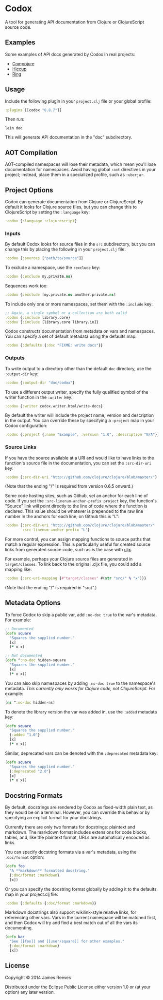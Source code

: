 # Codox

A tool for generating API documentation from Clojure or ClojureScript
source code.

## Examples

Some examples of API docs generated by Codox in real projects:

* [Compojure](http://weavejester.github.com/compojure/)
* [Hiccup](http://weavejester.github.com/hiccup/)
* [Ring](http://ring-clojure.github.com/ring/)

## Usage

Include the following plugin in your `project.clj` file or your global
profile:

```clojure
:plugins [[codox "0.8.7"]]
```

Then run:

```
lein doc
```

This will generate API documentation in the "doc" subdirectory.


## AOT Compilation

AOT-compiled namespaces will lose their metadata, which mean you'll
lose documentation for namespaces. Avoid having global `:aot`
directives in your project; instead, place them in a specialized
profile, such as `:uberjar`.


## Project Options

Codox can generate documentation from Clojure or ClojureScript. By
default it looks for Clojure source files, but you can change this to
ClojureScript by setting the `:language` key:

```clojure
:codox {:language :clojurescript}
```

### Inputs

By default Codox looks for source files in the `src` subdirectory, but
you can change this by placing the following in your `project.clj`
file:

```clojure
:codox {:sources ["path/to/source"]}
```

To exclude a namespace, use the `:exclude` key:

```clojure
:codox {:exclude my.private.ns}
```

Sequences work too:

```clojure
:codox {:exclude [my.private.ns another.private.ns]
```

To include only one or more namespaces, set them with the `:include` key:

```clojure
;; Again, a single symbol or a collection are both valid
:codox {:include library.core}
:codox {:include [library.core library.io]}
```

Codox constructs documentation from metadata on vars and namespaces.
You can specify a set of default metadata using the defaults map:

```clojure
:codox {:defaults {:doc "FIXME: write docs"}}
```

### Outputs

To write output to a directory other than the default `doc` directory, use the
`:output-dir` key:

```clojure
:codox {:output-dir "doc/codox"}
```

To use a different output writer, specify the fully qualified symbol of the
writer function in the `:writer` key:

```clojure
:codox {:writer codox.writer.html/write-docs}
```

By default the writer will include the project name, version and
description in the output. You can override these by specifying a
`:project` map in your Codox configuration:

```clojure
:codoc {:project {:name "Example", :version "1.0", :description "N/A"}}
```

### Source Links

If you have the source available at a URI and would like to have links
to the function's source file in the documentation, you can set the
`:src-dir-uri` key:

```clojure
:codox {:src-dir-uri "http://github.com/clojure/clojure/blob/master/"}
```

(Note that the ending "/" is required from version 0.6.5 onward.)

Some code hosting sites, such as Github, set an anchor for each line
of code. If you set the `:src-linenum-anchor-prefix project` key, the
function's "Source" link will point directly to the line of code where
the function is declared. This value should be whatever is prepended
to the raw line number in the anchors for each line; on Github this is
"L":

```clojure
:codox {:src-dir-uri "http://github.com/clojure/clojure/blob/master/"
        :src-linenum-anchor-prefix "L"}
```

For more control, you can assign mapping functions to source paths
that match a regular expression. This is particularly useful for
created source links from generated source code, such as is the case
with [cljx](https://github.com/lynaghk/cljx).

For example, perhaps your Clojure source files are generated in
`target/classes`. To link back to the original .cljx file, you could
add a mapping like:

```clojure
:codox {:src-uri-mapping {#"target/classes" #(str "src/" % "x")}}
```

(Note that the ending "/" is required in "src/".)


## Metadata Options

To force Codox to skip a public var, add `:no-doc true`
to the var's metadata. For example:

```clojure
;; Documented
(defn square
  "Squares the supplied number."
  [x]
  (* x x)

;; Not documented
(defn ^:no-doc hidden-square
  "Squares the supplied number."
  [x]
  (* x x))
```

You can also skip namespaces by adding `:no-doc true` to the
namespace's metadata. *This currently only works for Clojure code, not
ClojureScript.* For example:

```clojure
(ns ^:no-doc hidden-ns)
```

To denote the library version the var was added in, use the `:added`
metadata key:

```clojure
(defn square
  "Squares the supplied number."
  {:added "1.0"}
  [x]
  (* x x))
```

Similar, deprecated vars can be denoted with the `:deprecated`
metadata key:

```clojure
(defn square
  "Squares the supplied number."
  {:deprecated "2.0"}
  [x]
  (* x x))
```


## Docstring Formats

By default, docstrings are rendered by Codox as fixed-width plain
text, as they would be on a terminal. However, you can override this
behavior by specifying an explicit format for your docstrings.

Currently there are only two formats for docstrings: plaintext and
markdown. The markdown format includes extensions for code blocks,
tables, and, like the plaintext format, URLs are automatically encoded
as links.

You can specify docstring formats via a var's metadata, using the
`:doc/format` option:

```clojure
(defn foo
  "A **markdown** formatted docstring."
  {:doc/format :markdown}
  [x])
```

Or you can specify the docstring format globally by adding it to the
defaults map in your project.clj file:

```clojure
:codox {:defaults {:doc/format :markdown}}
```

Markdown docstrings also support wikilink-style relative links, for
referencing other vars. Vars in the current namespace will be matched
first, and then Codox will try and find a best match out of all the
vars its documenting.

```clojure
(defn bar
  "See [[foo]] and [[user/square]] for other examples."
  {:doc/format :markdown}
  [x])
```


## License

Copyright © 2014 James Reeves

Distributed under the Eclipse Public License either version 1.0 or (at
your option) any later version.
